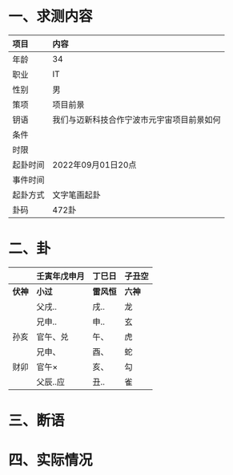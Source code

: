 # 一、求测内容
|项目|内容|
|:-|:-|
|年龄|34|
|职业|IT|
|性别|男|
|策项|项目前景|
|钥语|我们与迈新科技合作宁波市元宇宙项目前景如何|
|条件||
|时限||
|起卦时间|2022年09月01日20点|
|事件时间||
|起卦方式|文字笔画起卦|
|卦码|472卦|

# 二、卦
||壬寅年戊申月|丁巳日|子丑空|
|:-|:-|:-|:-|
|**伏神**|**小过**|**雷风恒**|**六神**|
||父戌..|戌..|龙|
||兄申..|申..|玄|
|孙亥|官午、兑|午、|虎|
||兄申、|酉、|蛇|
|财卯|官午×|亥、|勾|
||父辰..应|丑..|雀|


# 三、断语

# 四、实际情况